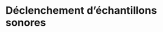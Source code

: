 # Déclenchement d’échantillons sonores

<!-- start-replace-subnav -->

<!-- end-replace-subnav -->

<!-- start-replace-subnav -->

<!-- end-replace-subnav -->
